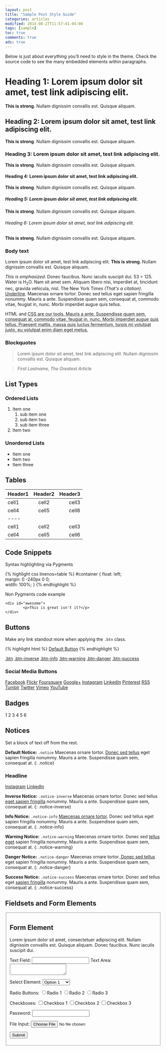```yaml
---
layout: post
title: "Sample Post Style Guide"
categories: articles
modified: 2014-08-27T11:57:41-04:00
tags: [sample]
toc: true
comments: true
ads: true
---
```


Below is just about everything you'll need to style in the theme.
Check the source code to see the many embedded elements within paragraphs.

# Heading 1: Lorem ipsum dolor sit amet, test link adipiscing elit.
**This is strong**. Nullam dignissim convallis est. Quisque aliquam.

## Heading 2: Lorem ipsum dolor sit amet, test link adipiscing elit.
**This is strong**. Nullam dignissim convallis est. Quisque aliquam.

### Heading 3: Lorem ipsum dolor sit amet, test link adipiscing elit.
**This is strong**. Nullam dignissim convallis est. Quisque aliquam.

#### Heading 4: Lorem ipsum dolor sit amet, test link adipiscing elit.
**This is strong**. Nullam dignissim convallis est. Quisque aliquam.

##### Heading 5: Lorem ipsum dolor sit amet, test link adipiscing elit.
**This is strong**. Nullam dignissim convallis est. Quisque aliquam.

###### Heading 6: Lorem ipsum dolor sit amet, test link adipiscing elit.
**This is strong**. Nullam dignissim convallis est. Quisque aliquam.

### Body text

Lorem ipsum dolor sit amet, test link adipiscing elit. **This is strong**.
 Nullam dignissim convallis est. Quisque aliquam.

*This is emphasized*. Donec faucibus. Nunc iaculis suscipit dui. 53 = 125.
 Water is H<sub>2</sub>O. Nam sit amet sem. Aliquam libero nisi, imperdiet at,
 tincidunt nec, gravida vehicula, nisl. The New York Times
 <cite>(That's a citation)</cite>. <u>Underline</u>.
 Maecenas ornare tortor. Donec sed tellus eget sapien fringilla nonummy.
 Mauris a ante. Suspendisse quam sem, consequat at, commodo vitae, feugiat in, nunc.
 Morbi imperdiet augue quis tellus.

HTML and <abbr title="cascading stylesheets">CSS<abbr> are our tools. Mauris a ante.
 Suspendisse quam sem, consequat at, commodo vitae, feugiat in, nunc.
 Morbi imperdiet augue quis tellus. Praesent mattis, massa quis luctus fermentum,
 turpis mi volutpat justo, eu volutpat enim diam eget metus.

### Blockquotes

> Lorem ipsum dolor sit amet, test link adipiscing elit.
 Nullam dignissim convallis est. Quisque aliquam.

> <cite>First Lastname, *The Greatest Article*</cite>

## List Types

### Ordered Lists

1. Item one
	 1. sub item one
	 2. sub item two
	 3. sub item three
2. Item two

### Unordered Lists

* Item one
* Item two
* Item three

## Tables

| Header1 | Header2 | Header3 |
|:--------|:-------:|--------:|
| cell1   | cell2   | cell3   |
| cell4   | cell5   | cell6   |
|----
| cell1   | cell2   | cell3   |
| cell4   | cell5   | cell6   |

## Code Snippets

Syntax highlighting via Pygments

{% highlight css linenos=table %}
#container {
	float: left;  
	margin: 0 -240px 0 0;  
	width: 100%;
}
{% endhighlight %}

Non Pygments code example

	<div id="awesome">
			<p>This is great isn't it?</p>
	</div>

## Buttons

Make any link standout more when applying the `.btn` class.

{% highlight html %}
<a href="#" class="btn">Default Button</a>
{% endhighlight %}

<a href="#" class="btn">.btn</a>
<a href="#" class="btn-inverse">.btn-inverse</a>
<a href="#" class="btn-info">.btn-info</a>
<a href="#" class="btn-warning">.btn-warning</a>
<a href="#" class="btn-danger">.btn-danger</a>
<a href="#" class="btn-success">.btn-success</a>

### Social Media Buttons

<a href="#" class="btn-social facebook"><i class="fa fa-facebook" aria-hidden="true"></i> Facebook</a>
<a href="#" class="btn-social flickr"><i class="fa fa-flickr" aria-hidden="true"></i> Flickr</a>
<a href="#" class="btn-social foursquare"><i class="fa fa-foursquare" aria-hidden="true"></i> Foursquare</a>
<a href="#" class="btn-social google-plus"><i class="fa fa-google-plus" aria-hidden="true"></i> Google+</a>
<a href="#" class="btn-social instagram"><i class="fa fa-instagram" aria-hidden="true"></i> Instagram</a>
<a href="#" class="btn-social linkedin"><i class="fa fa-linkedin" aria-hidden="true"></i> LinkedIn</a>
<a href="#" class="btn-social pinterest"><i class="fa fa-pinterest" aria-hidden="true"></i> Pinterest</a>
<a href="#" class="btn-social rss"><i class="fa fa-rss" aria-hidden="true"></i> RSS</a>
<a href="#" class="btn-social tumblr"><i class="fa fa-tumblr" aria-hidden="true"></i> Tumblr</a>
<a href="#" class="btn-social twitter"><i class="fa fa-twitter" aria-hidden="true"></i> Twitter</a>
<a href="#" class="btn-social vimeo"><i class="fa fa-vimeo-square" aria-hidden="true"></i> Vimeo</a>
<a href="#" class="btn-social youtube"><i class="fa fa-youtube" aria-hidden="true"></i> YouTube</a>

## Badges

<div class="badges">
	<span class="badge">1</span>
	<span class="badge inverse">2</span>
	<span class="badge info">3</span>
	<span class="badge warning">4</span>
	<span class="badge danger">5</span>
	<span class="badge success">6</span>
</div>

## Notices

Set a block of text off from the rest.

**Default Notice:** `.notice` Maecenas ornare tortor. [Donec sed tellus]()
 eget sapien fringilla nonummy. Mauris a ante. Suspendisse quam sem, consequat at.
 {: .notice}

<div class="notice">
	<h3>Headline</h3>
	<div class="inline-btn">
		<a href="#" class="btn-social instagram"><i class="fa fa-instagram" aria-hidden="true"></i> Instagram</a>
		<a href="#" class="btn-social linkedin"><i class="fa fa-linkedin" aria-hidden="true"></i> LinkedIn</a>
	</div><!-- /.inline-btn -->
</div><!-- /.notice -->

**Inverse Notice:** `.notice-inverse` Maecenas ornare tortor.
 Donec sed tellus [eget sapien fringilla]() nonummy. Mauris a ante. Suspendisse quam sem, consequat at.
 {: .notice-inverse}

**Info Notice:** `.notice-info` [Maecenas ornare tortor]().
 Donec sed tellus eget sapien fringilla nonummy. Mauris a ante. Suspendisse quam sem, consequat at.
 {: .notice-info}

**Warning Notice:** `.notice-warning` Maecenas ornare tortor.
 Donec sed [tellus eget]() sapien fringilla nonummy. Mauris a ante. Suspendisse quam sem, consequat at.
 {: .notice-warning}

**Danger Notice:** `.notice-danger` Maecenas ornare tortor.[ Donec sed tellus]()
 eget sapien fringilla nonummy. Mauris a ante. Suspendisse quam sem, consequat at.
 {: .notice-danger}

**Success Notice:** `.notice-success` Maecenas ornare tortor.
 Donec sed tellus eget [sapien fringilla]() nonummy. Mauris a ante. Suspendisse quam sem, consequat at.
 {: .notice-success}

## Fieldsets and Form Elements

<fieldset>
	<form>
		<h2>Form Element</h2>
		<p>Lorem ipsum dolor sit amet, consectetuer adipiscing elit. Nullam dignissim convallis est. Quisque aliquam. Donec faucibus. Nunc iaculis suscipit dui.</p>
		<label for="text_field">Text Field:</label>
		<input type="text" id="text_field" />
		<label for="text_area">Text Area:</label>
		<textarea id="text_area"></textarea>
		<p>
			<label for="select_element">Select Element:</label>
			<select name="select_element">
				<optgroup label="Option Group 1">
					<option value="1">Option 1</option>
					<option value="2">Option 2</option>
					<option value="3">Option 3</option>
				</optgroup>
				<optgroup label="Option Group 2">
					<option value="1">Option 1</option>
					<option value="2">Option 2</option>
					<option value="3">Option 3</option>
				</optgroup>
			</select>
		</p>
		<p>
			<label for="radio_buttons">Radio Buttons:</label>
			<label><input type="radio" class="radio" name="radio_button" value="radio_1" />Radio 1</label>
			<label><input type="radio" class="radio" name="radio_button" value="radio_2" />Radio 2</label>
			<label><input type="radio" class="radio" name="radio_button" value="radio_3" />Radio 3</label>
		</p>
		<p>
			<label for="checkboxes">Checkboxes:</label>
			<label><input type="checkbox" class="checkbox" name="checkboxes" value="check_1" />Checkbox 1</label>
			<label><input type="checkbox" class="checkbox" name="checkboxes" value="check_2" />Checkbox 2</label>
			<label><input type="checkbox" class="checkbox" name="checkboxes" value="check_3" />Checkbox 3</label>
		</p>
		<p>
			<label for="password">Password:</label>
			<input type="password" class="password" name="password" />
		</p>
		<p>
			<label for="file">File Input:</label>
			<input type="file" class="file" name="file" />
		</p>
		<p>
			<input class="btn" type="submit" value="Submit" />
		</p>
	</form>
</fieldset>
